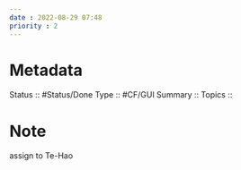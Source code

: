 ```yaml
---
date : 2022-08-29 07:48
priority : 2
---
```

# Metadata
Status :: #Status/Done 
Type :: #CF/GUI
Summary :: 
Topics :: 
# Note
assign to Te-Hao

